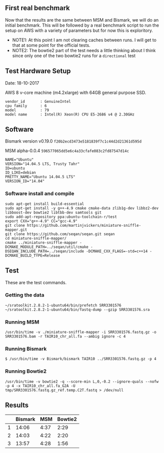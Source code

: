 ## First real benchmark

Now that the results are the same between MSM and Bismark, we will do an initial benchmark. This will be followed by a real benchmark script to run the setup on AWS with a variety of parameters but for now this is exploritory.

* NOTE1: At this point I am not clearing caches between runs. I will get to that at some point for the official tests.
* NOTE2: The bowtie2 part of the test needs a little thinking about I think since only one of the two bowtie2 runs for a `directional` test

## Test Hardware Setup

Date: 18-10-2017

AWS 8 v-core machine (m4.2xlarge) with 64GB general purpose SSD.

```
vendor_id       : GenuineIntel
cpu family      : 6
model           : 79
model name      : Intel(R) Xeon(R) CPU E5-2686 v4 @ 2.30GHz
```

## Software

Bismark version 	v0.19.0
`f20b2ecd3473e5181839f7c1c44d2d21361d595d`

MSM			alpha-0.0.4
`596577065dd5e6c4a33cfafe083c2fd87547d14c`

```
NAME="Ubuntu"
VERSION="14.04.5 LTS, Trusty Tahr"
ID=ubuntu
ID_LIKE=debian
PRETTY_NAME="Ubuntu 14.04.5 LTS"
VERSION_ID="14.04"
```

### Software install and compile

```
sudo apt-get install build-essential
sudo apt-get install -y g++-4.9 cmake cmake-data zlib1g-dev libbz2-dev libboost-dev bowtie2 libtbb-dev samtools git
sudo add-apt-repository ppa:ubuntu-toolchain-r/test
export CXX="g++-4.9" CC="gcc-4.9"
git clone https://github.com/martinjvickers/miniature-sniffle-mapper.git
git clone https://github.com/seqan/seqan.git seqan
cd miniature-sniffle-mapper/
cmake ../miniature-sniffle-mapper -DCMAKE_MODULE_PATH=../seqan/util/cmake -DSEQAN_INCLUDE_PATH=../seqan/include -DCMAKE_CXX_FLAGS=-std=c++14 -DCMAKE_BUILD_TYPE=Release
```

## Test

These are the test commands.

### Getting the data

```
~/sratoolkit.2.8.2-1-ubuntu64/bin/prefetch SRR3301576
~/sratoolkit.2.8.2-1-ubuntu64/bin/fastq-dump --gzip SRR3301576.sra
```

### Running MSM

```
/usr/bin/time -v ./miniature-sniffle-mapper -i SRR3301576.fastq.gz -o SRR3301576.bam -r TAIR10_chr_all.fa --ambig ignore -c 4
```

### Running Bismark

```
$ /usr/bin/time -v Bismark/bismark TAIR10 ../SRR3301576.fastq.gz -p 4
```

### Running Bowtie2

```
/usr/bin/time -v bowtie2 -q --score-min L,0,-0.2 --ignore-quals --nofw -p 4 -x TAIR10_chr_all.fa_G2A -U tmp/SRR3301576.fastq.gz_ref.temp.C2T.fastq > /dev/null
```

## Results

|   | Bismark  | MSM  | Bowtie2 |
|---|----------|------|---------|
| 1 |  14:06   | 4:37 | 2:29    |
| 2 |  14:03   | 4:22 | 2:20    |
| 3 |  13:57   | 4:28 | 1:56    | <--- probably should clear caches TBH
